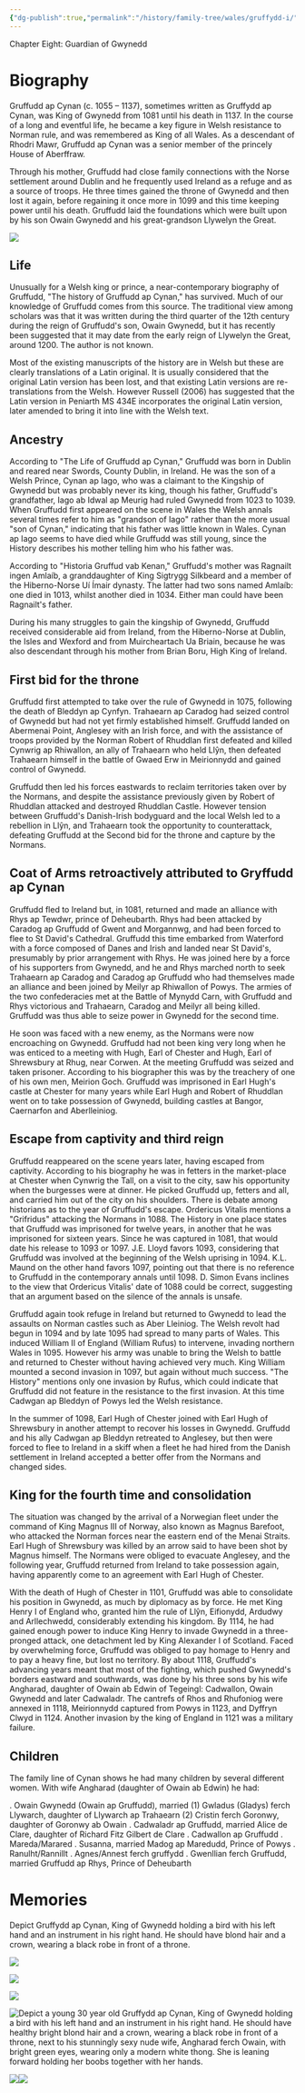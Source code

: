```yaml
---
{"dg-publish":true,"permalink":"/history/family-tree/wales/gruffydd-i/","tags":["timeline","gwynedd"]}
---
```


<span
	  class='ob-timelines' 
	  data-img = 'https://i.imgur.com/9bJHgKb.jpeg'>
	  Chapter Eight: Guardian of Gwynedd 
</span>

# Biography

Gruffudd ap Cynan (c. 1055 – 1137), sometimes written as Gruffydd ap Cynan, was King of Gwynedd from 1081 until his death in 1137. In the course of a long and eventful life, he became a key figure in Welsh resistance to Norman rule, and was remembered as King of all Wales. As a descendant of Rhodri Mawr, Gruffudd ap Cynan was a senior member of the princely House of Aberffraw.

Through his mother, Gruffudd had close family connections with the Norse settlement around Dublin and he frequently used Ireland as a refuge and as a source of troops. He three times gained the throne of Gwynedd and then lost it again, before regaining it once more in 1099 and this time keeping power until his death. Gruffudd laid the foundations which were built upon by his son Owain Gwynedd and his great-grandson Llywelyn the Great.

![](https://i.imgur.com/9bJHgKb.jpeg)

## Life
Unusually for a Welsh king or prince, a near-contemporary biography of Gruffudd, "The history of Gruffudd ap Cynan," has survived. Much of our knowledge of Gruffudd comes from this source. The traditional view among scholars was that it was written during the third quarter of the 12th century during the reign of Gruffudd's son, Owain Gwynedd, but it has recently been suggested that it may date from the early reign of Llywelyn the Great, around 1200. The author is not known.

Most of the existing manuscripts of the history are in Welsh but these are clearly translations of a Latin original. It is usually considered that the original Latin version has been lost, and that existing Latin versions are re-translations from the Welsh. However Russell (2006) has suggested that the Latin version in Peniarth MS 434E incorporates the original Latin version, later amended to bring it into line with the Welsh text.

## Ancestry
According to "The Life of Gruffudd ap Cynan," Gruffudd was born in Dublin and reared near Swords, County Dublin, in Ireland. He was the son of a Welsh Prince, Cynan ap Iago, who was a claimant to the Kingship of Gwynedd but was probably never its king, though his father, Gruffudd's grandfather, Iago ab Idwal ap Meurig had ruled Gwynedd from 1023 to 1039. When Gruffudd first appeared on the scene in Wales the Welsh annals several times refer to him as "grandson of Iago" rather than the more usual "son of Cynan," indicating that his father was little known in Wales. Cynan ap Iago seems to have died while Gruffudd was still young, since the History describes his mother telling him who his father was.

According to "Historia Gruffud vab Kenan," Gruffudd's mother was Ragnailt ingen Amlaíb, a granddaughter of King Sigtrygg Silkbeard and a member of the Hiberno-Norse Uí Ímair dynasty. The latter had two sons named Amlaíb: one died in 1013, whilst another died in 1034. Either man could have been Ragnailt's father.

During his many struggles to gain the kingship of Gwynedd, Gruffudd received considerable aid from Ireland, from the Hiberno-Norse at Dublin, the Isles and Wexford and from Muircheartach Ua Briain, because he was also descendant through his mother from Brian Boru, High King of Ireland.

## First bid for the throne
Gruffudd first attempted to take over the rule of Gwynedd in 1075, following the death of Bleddyn ap Cynfyn. Trahaearn ap Caradog had seized control of Gwynedd but had not yet firmly established himself. Gruffudd landed on Abermenai Point, Anglesey with an Irish force, and with the assistance of troops provided by the Norman Robert of Rhuddlan first defeated and killed Cynwrig ap Rhiwallon, an ally of Trahaearn who held Llŷn, then defeated Trahaearn himself in the battle of Gwaed Erw in Meirionnydd and gained control of Gwynedd.

Gruffudd then led his forces eastwards to reclaim territories taken over by the Normans, and despite the assistance previously given by Robert of Rhuddlan attacked and destroyed Rhuddlan Castle. However tension between Gruffudd's Danish-Irish bodyguard and the local Welsh led to a rebellion in Llŷn, and Trahaearn took the opportunity to counterattack, defeating Gruffudd at the Second bid for the throne and capture by the Normans.

## Coat of Arms retroactively attributed to Gryffudd ap Cynan
Gruffudd fled to Ireland but, in 1081, returned and made an alliance with Rhys ap Tewdwr, prince of Deheubarth. Rhys had been attacked by Caradog ap Gruffudd of Gwent and Morgannwg, and had been forced to flee to St David's Cathedral. Gruffudd this time embarked from Waterford with a force composed of Danes and Irish and landed near St David's, presumably by prior arrangement with Rhys. He was joined here by a force of his supporters from Gwynedd, and he and Rhys marched north to seek Trahaearn ap Caradog and Caradog ap Gruffudd who had themselves made an alliance and been joined by Meilyr ap Rhiwallon of Powys. The armies of the two confederacies met at the Battle of Mynydd Carn, with Gruffudd and Rhys victorious and Trahaearn, Caradog and Meilyr all being killed. Gruffudd was thus able to seize power in Gwynedd for the second time.

He soon was faced with a new enemy, as the Normans were now encroaching on Gwynedd. Gruffudd had not been king very long when he was enticed to a meeting with Hugh, Earl of Chester and Hugh, Earl of Shrewsbury at Rhug, near Corwen. At the meeting Gruffudd was seized and taken prisoner. According to his biographer this was by the treachery of one of his own men, Meirion Goch. Gruffudd was imprisoned in Earl Hugh's castle at Chester for many years while Earl Hugh and Robert of Rhuddlan went on to take possession of Gwynedd, building castles at Bangor, Caernarfon and Aberlleiniog.

## Escape from captivity and third reign
Gruffudd reappeared on the scene years later, having escaped from captivity. According to his biography he was in fetters in the market-place at Chester when Cynwrig the Tall, on a visit to the city, saw his opportunity when the burgesses were at dinner. He picked Gruffudd up, fetters and all, and carried him out of the city on his shoulders. There is debate among historians as to the year of Gruffudd's escape. Ordericus Vitalis mentions a "Grifridus" attacking the Normans in 1088. The History in one place states that Gruffudd was imprisoned for twelve years, in another that he was imprisoned for sixteen years. Since he was captured in 1081, that would date his release to 1093 or 1097. J.E. Lloyd favors 1093, considering that Gruffudd was involved at the beginning of the Welsh uprising in 1094. K.L. Maund on the other hand favors 1097, pointing out that there is no reference to Gruffudd in the contemporary annals until 1098. D. Simon Evans inclines to the view that Ordericus Vitalis' date of 1088 could be correct, suggesting that an argument based on the silence of the annals is unsafe.

Gruffudd again took refuge in Ireland but returned to Gwynedd to lead the assaults on Norman castles such as Aber Lleiniog. The Welsh revolt had begun in 1094 and by late 1095 had spread to many parts of Wales. This induced William II of England (William Rufus) to intervene, invading northern Wales in 1095. However his army was unable to bring the Welsh to battle and returned to Chester without having achieved very much. King William mounted a second invasion in 1097, but again without much success. "The History" mentions only one invasion by Rufus, which could indicate that Gruffudd did not feature in the resistance to the first invasion. At this time Cadwgan ap Bleddyn of Powys led the Welsh resistance.

In the summer of 1098, Earl Hugh of Chester joined with Earl Hugh of Shrewsbury in another attempt to recover his losses in Gwynedd. Gruffudd and his ally Cadwgan ap Bleddyn retreated to Anglesey, but  then were forced to flee to Ireland in a skiff when a fleet he had hired from the Danish settlement in Ireland accepted a better offer from the Normans and changed sides.

## King for the fourth time and consolidation
The situation was changed by the arrival of a Norwegian fleet under the command of King Magnus III of Norway, also known as Magnus Barefoot, who attacked the Norman forces near the eastern end of the Menai Straits. Earl Hugh of Shrewsbury was killed by an arrow said to have been shot by Magnus himself. The Normans were obliged to evacuate Anglesey, and the following year, Gruffudd returned from Ireland to take possession again, having apparently come to an agreement with Earl Hugh of Chester.

With the death of Hugh of Chester in 1101, Gruffudd was able to consolidate his position in Gwynedd, as much by diplomacy as by force. He met King Henry I of England who, granted him the rule of Llŷn, Eifionydd, Ardudwy and Arllechwedd, considerably extending his kingdom. By 1114, he had gained enough power to induce King Henry to invade Gwynedd in a three-pronged attack, one detachment led by King Alexander I of Scotland. Faced by overwhelming force, Gruffudd was obliged to pay homage to Henry and to pay a heavy fine, but lost no territory. By about 1118, Gruffudd's advancing years meant that most of the fighting, which pushed Gwynedd's borders eastward and southwards, was done by his three sons by his wife Angharad, daughter of Owain ab Edwin of Tegeingl: Cadwallon, Owain Gwynedd and later Cadwaladr. The cantrefs of Rhos and Rhufoniog were annexed in 1118, Meirionnydd captured from Powys in 1123, and Dyffryn Clwyd in 1124. Another invasion by the king of England in 1121 was a military failure.

## Children
The family line of Cynan shows he had many children by several different women. With wife Angharad (daughter of Owain ab Edwin) he had:

. Owain Gwynedd (Owain ap Gruffudd), married (1) Gwladus (Gladys) ferch Llywarch, daughter of Llywarch ap Trahaearn (2) Cristin ferch Goronwy, daughter of Goronwy ab Owain
. Cadwaladr ap Gruffudd, married Alice de Clare, daughter of Richard Fitz Gilbert de Clare
. Cadwallon ap Gruffudd
. Mareda/Marared
. Susanna, married Madog ap Maredudd, Prince of Powys
. Ranulht/Rannillt
. Agnes/Annest ferch gruffydd
. Gwenllian ferch Gruffudd, married Gruffudd ap Rhys, Prince of Deheubarth

# Memories

Depict Gruffydd ap Cynan, King of Gwynedd holding a bird with his left hand and an instrument in his right hand. He should have blond hair and a crown, wearing a black robe in front of a throne.

![](https://i.imgur.com/UxyIaZf.jpeg)

![](https://i.imgur.com/cxRzmku.jpeg)


![](https://i.imgur.com/Go8tdXR.jpeg)

![Depict a young 30 year old Gruffydd ap Cynan, King of Gwynedd holding a bird with his left hand and an instrument in his right hand. He should have healthy bright blond hair and a crown, wearing a black robe in front of a throne, next to his stunningly sexy nude wife, Angharad ferch Owain, with bright green eyes, wearing only a modern white thong. She is leaning forward holding her boobs together with her hands.](https://i.imgur.com/Y4I2lb8.jpeg)

![](https://sg30p0.familysearch.org/service/records/storage/dascloud/patron/v2/TH-7713-117921-224-90/thumbMobile.jpg?ctx=ArtCtxPublic&session=p0-il7YLF2tGr_.JSxCdPcpQj6)![](https://i.imgur.com/aYhTP36.png)
